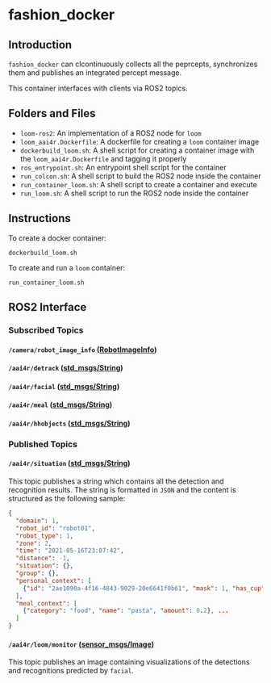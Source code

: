 # fashion_docker

## Introduction

``fashion_docker`` can clcontinuously collects all the peprcepts, synchronizes them and publishes an integrated percept message.

This container interfaces with clients via ROS2 topics.

## Folders and Files

- ``loom-ros2``: An implementation of a ROS2 node for ``loom``
- ``loom_aai4r.Dockerfile``: A dockerfile for creating a ``loom`` container image
- ``dockerbuild_loom.sh``: A shell script for creating a container image with the ``loom_aai4r.Dockerfile`` and tagging it properly
- ``ros_entrypoint.sh``: An entrypoint shell script for the container
- ``run_colcon.sh``: A shell script to build the ROS2 node inside the container
- ``run_container_loom.sh``: A shell script to create a container and execute
- ``run_loom.sh``: A shell script to run the ROS2 node inside the container

## Instructions

To create a docker container:

```
dockerbuild_loom.sh
```

To create and run a ``loom`` container:

```
run_container_loom.sh
```

## ROS2 Interface

### Subscribed Topics

#### ``/camera/robot_image_info`` ([RobotImageInfo](https://github.com/aai4r/ai-containers/blob/main/aai4r_edge_interfaces/msg/RobotImageInfo.msg))

#### ``/aai4r/detrack`` ([std_msgs/String](https://github.com/ros2/common_interfaces/blob/humble/std_msgs/msg/String.msg))

#### ``/aai4r/facial`` ([std_msgs/String](https://github.com/ros2/common_interfaces/blob/humble/std_msgs/msg/String.msg))

#### ``/aai4r/meal`` ([std_msgs/String](https://github.com/ros2/common_interfaces/blob/humble/std_msgs/msg/String.msg))

#### ``/aai4r/hhobjects`` ([std_msgs/String](https://github.com/ros2/common_interfaces/blob/humble/std_msgs/msg/String.msg))


### Published Topics

#### ``/aai4r/situation`` ([std_msgs/String](https://github.com/ros2/common_interfaces/blob/humble/std_msgs/msg/String.msg))

This topic publishes a string which contains all the detection and recognition results. The string is formatted in ``JSON`` and the content is structured as the following sample:

```json
{
  "domain": 1, 
  "robot_id": "robot01", 
  "robot_type": 1, 
  "zone": 2, 
  "time": "2021-05-16T23:07:42", 
  "distance": -1, 
  "situation": {}, 
  "group": {}, 
  "personal_context": [
    {"id": "2ae1090a-4f16-4843-9029-20e6641f0b61", "mask": 1, "has_cup": 1}, ...
  ],
  "meal_context": [
    {"category": "food", "name": "pasta", "amount": 0.2}, ...
  ]
}
```

#### ``/aai4r/loom/monitor`` ([sensor_msgs/Image](https://github.com/ros2/common_interfaces/blob/humble/sensor_msgs/msg/Image.msg))


This topic publishes an image containing visualizations of the detections and recognitions predicted by ``facial``.

